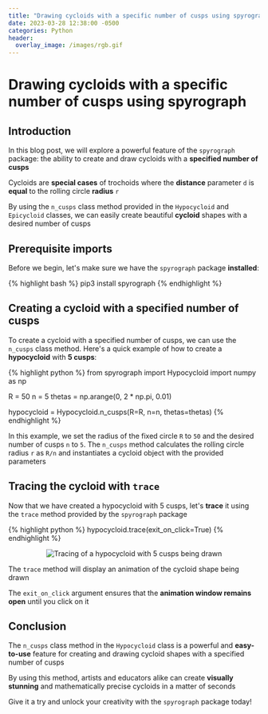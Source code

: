 ```yaml
---
title: "Drawing cycloids with a specific number of cusps using spyrograph"
date: 2023-03-28 12:38:00 -0500
categories: Python
header:
  overlay_image: /images/rgb.gif
---
```


# Drawing cycloids with a specific number of cusps using spyrograph

## Introduction

In this blog post, we will explore a powerful feature of the `spyrograph` package: the ability to create and draw cycloids with a **specified number of cusps**

Cycloids are **special cases** of trochoids where the **distance** parameter `d` is **equal** to the rolling circle **radius** `r`

By using the `n_cusps` class method provided in the `Hypocycloid` and `Epicycloid` classes, we can easily create beautiful **cycloid** shapes with a desired number of cusps

## Prerequisite imports

Before we begin, let's make sure we have the `spyrograph` package **installed**:

{% highlight bash %}
pip3 install spyrograph
{% endhighlight %}

## Creating a cycloid with a specified number of cusps

To create a cycloid with a specified number of cusps, we can use the `n_cusps` class method. Here's a quick example of how to create a **hypocycloid** with **5 cusps**:

{% highlight python %}
from spyrograph import Hypocycloid
import numpy as np

R = 50
n = 5
thetas = np.arange(0, 2 * np.pi, 0.01)

hypocycloid = Hypocycloid.n_cusps(R=R, n=n, thetas=thetas)
{% endhighlight %}

In this example, we set the radius of the fixed circle `R` to `50` and the desired number of cusps `n` to `5`. The `n_cusps` method calculates the rolling circle radius `r` as `R/n` and instantiates a cycloid object with the provided parameters

## Tracing the cycloid with `trace`

Now that we have created a hypocycloid with 5 cusps, let's **trace** it using the `trace` method provided by the `spyrograph` package

{% highlight python %}
hypocycloid.trace(exit_on_click=True)
{% endhighlight %}

<p align="center">
  <img src="{{ site.url }}{{ site.baseurl }}/images/5cusp_shape.gif" alt="Tracing of a hypocycloid with 5 cusps being drawn">
</p>

The `trace` method will display an animation of the cycloid shape being drawn

The `exit_on_click` argument ensures that the **animation window remains open** until you click on it

## Conclusion
The `n_cusps` class method in the `Hypocycloid` class is a powerful and **easy-to-use** feature for creating and drawing cycloid shapes with a specified number of cusps

By using this method, artists and educators alike can create **visually stunning** and mathematically precise cycloids in a matter of seconds

Give it a try and unlock your creativity with the `spyrograph` package today!
